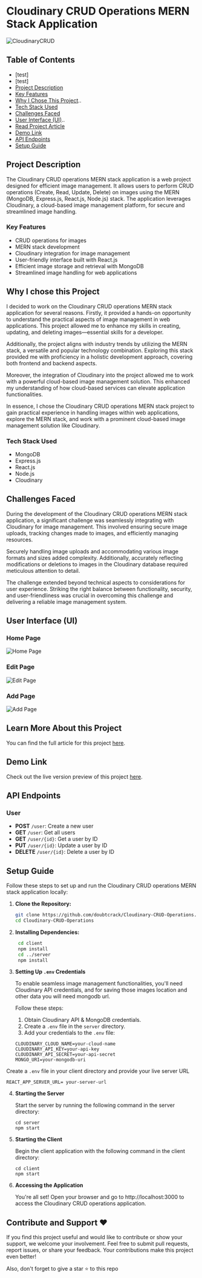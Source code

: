 # Cloudinary CRUD Operations MERN Stack Application

![CloudinaryCRUD](https://blogger.googleusercontent.com/img/a/AVvXsEjxAV4b4O51XK-glRlRGRyOl6ctrfN_Ch0JCQHN05kxSTgvdRo7Q98y8SzMnuvROuQEj1w10HZTemiUZpbLw6bfy6fctqOBBJa83RfDzKruLRn234FqlZJxW5FMJixVuwIgVH9tbD2uro31T2FvP7zkcXjHYR29ZfZY3G1YoYLRZ8Pv0ycADkX7-AyKGKlZ=w1200-h1200)

## Table of Contents
- [test]
- [test]
- [Project Description](#dproject-description)
- [Key Features](#key-features)
- [Why I Chose This Project](#why-i-chose-this-project)..
- [Tech Stack Used](#tech-stack-used)
- [Challenges Faced](#challenges-faced)
- [User Interface (UI)](#user-interface-ui)..
- [Read Project Article](#learn-more-about-this-project)
- [Demo Link](#demo-link)
- [API Endpoints](#api-endpoints)
- [Setup Guide](#setup-guide)

## Project Description

The Cloudinary CRUD operations MERN stack application is a web project designed for efficient image management. It allows users to perform CRUD operations (Create, Read, Update, Delete) on images using the MERN (MongoDB, Express.js, React.js, Node.js) stack. The application leverages Cloudinary, a cloud-based image management platform, for secure and streamlined image handling.

### Key Features

- CRUD operations for images
- MERN stack development
- Cloudinary integration for image management
- User-friendly interface built with React.js
- Efficient image storage and retrieval with MongoDB
- Streamlined image handling for web applications

## Why I chose this Project

I decided to work on the Cloudinary CRUD operations MERN stack application for several reasons. Firstly, it provided a hands-on opportunity to understand the practical aspects of image management in web applications. This project allowed me to enhance my skills in creating, updating, and deleting images—essential skills for a developer.

Additionally, the project aligns with industry trends by utilizing the MERN stack, a versatile and popular technology combination. Exploring this stack provided me with proficiency in a holistic development approach, covering both frontend and backend aspects.

Moreover, the integration of Cloudinary into the project allowed me to work with a powerful cloud-based image management solution. This enhanced my understanding of how cloud-based services can elevate application functionalities.

In essence, I chose the Cloudinary CRUD operations MERN stack project to gain practical experience in handling images within web applications, explore the MERN stack, and work with a prominent cloud-based image management solution like Cloudinary.

### Tech Stack Used

- MongoDB
- Express.js
- React.js
- Node.js
- Cloudinary

## Challenges Faced

During the development of the Cloudinary CRUD operations MERN stack application, a significant challenge was seamlessly integrating with Cloudinary for image management. This involved ensuring secure image uploads, tracking changes made to images, and efficiently managing resources.

Securely handling image uploads and accommodating various image formats and sizes added complexity. Additionally, accurately reflecting modifications or deletions to images in the Cloudinary database required meticulous attention to detail.

The challenge extended beyond technical aspects to considerations for user experience. Striking the right balance between functionality, security, and user-friendliness was crucial in overcoming this challenge and delivering a reliable image management system.

## User Interface (UI)

### Home Page

![Home Page](https://blogger.googleusercontent.com/img/a/AVvXsEjmV5wckWNomIlEey_amKZCenczQDREj8NWhQfX0xesSMS7uQ4mfWOTY9RJwDBX7eZHEbWWpSSynIlMrbxdLzmKvuE0Gi5r2asaSKuutKhzzJcZyfEOKB1fV8ZvnHu70L7Wflhs0KWfzCGiFba7wTB-wfxssCW4Iz25rdvVM-SKq5cisdxDBmCz5pH6yhTp=w1200-h1200)

### Edit Page

![Edit Page](https://blogger.googleusercontent.com/img/a/AVvXsEjPPUL7P5rCEdfoS4RVoTj_cFP7iQlJID3hLh8OlDEW9qBudsxcS3JWbmZpgTjME_P9fJPXeiA3ZCWfDnE_yaN8_n5ZNwu3OOrl7kXHomFQdGWo6ZPac8bS33buMDnxmJYeBC5WwaxndnG3JsXrbCtvs-olKDu-bEmhAFnRv3PnnBfBRP7zaBN135a9QA1m=w1200-h1200)

### Add Page

![Add Page](https://blogger.googleusercontent.com/img/a/AVvXsEiFc38V5xdnro0qIeYC__Upajj0f4A1-morNKmzFDdIOZBlmg1Ipu_yTkWioo9Zzj292ZmWl4WWf3y1sQCQPBqw8TNwQwT3amuN1VXdWMdwtDG24lYvXIL2rK7jXV5Yi3SCnKs_dztrwJr0ozswpN_T-Dn8bfDMIMZ2wXb6fxhkABWiWOg-57NQ8PSrRheW=w1200-h1200)

## Learn More About this Project

You can find the full article for this project [here](https://tksuryavanshi.blogspot.com/2023/10/cloudinary-crud-operations-mern-stack.html).

## Demo Link

Check out the live version preview of this project [here](https://cloudinary-crud-operations.vercel.app/).

## API Endpoints

### User

- **POST** `/user`: Create a new user
- **GET** `/user`: Get all users
- **GET** `/user/{id}`: Get a user by ID
- **PUT** `/user/{id}`: Update a user by ID
- **DELETE** `/user/{id}`: Delete a user by ID

## Setup Guide

Follow these steps to set up and run the Cloudinary CRUD operations MERN stack application locally:

1. **Clone the Repository:**

   ```bash
   git clone https://github.com/doubtcrack/Cloudinary-CRUD-Operations.git
   cd Cloudinary-CRUD-Operations

   ```

2. **Installing Dependencies:**
   ```bash
    cd client
    npm install
    cd ../server
    npm install
   ```
3. **Setting Up `.env` Credentials**

   To enable seamless image management functionalities, you'll need Cloudinary API credentials, and for saving those images location and other data you will need mongodb url.

   Follow these steps:

   1. Obtain Cloudinary API & MongoDB credentials.
   2. Create a `.env` file in the `server` directory.
   3. Add your credentials to the `.env` file:

   ```env
   CLOUDINARY_CLOUD_NAME=your-cloud-name
   CLOUDINARY_API_KEY=your-api-key
   CLOUDINARY_API_SECRET=your-api-secret
   MONGO_URI=your-mongodb-uri
   ```

Create a `.env` file in your client directory and provide your live server URL

    REACT_APP_SERVER_URL= your-server-url

4. **Starting the Server**

   Start the server by running the following command in the server directory:

   ```
   cd server
   npm start
   ```

5. **Starting the Client**

   Begin the client application with the following command in the client directory:

   ```
   cd client
   npm start
   ```

6. **Accessing the Application**

   You're all set! Open your browser and go to http://localhost:3000 to access the Cloudinary CRUD operations application.

## Contribute and Support ❤️

If you find this project useful and would like to contribute or show your support, we welcome your involvement. Feel free to submit pull requests, report issues, or share your feedback. Your contributions make this project even better!

Also, don't forget to give a star ⭐ to this repo
